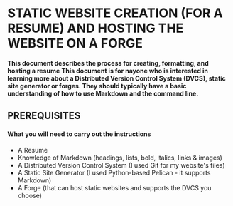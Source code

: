 # STATIC WEBSITE CREATION (FOR A RESUME) AND HOSTING THE WEBSITE ON A FORGE 
**This document describes the process for creating, formatting, and hosting a resume**
**This document is for nayone who is interested in learning more about a Distributed Version Control System (DVCS), static site generator or forges. They should typically have a basic understanding of how to use Markdown and the command line.**

## PREREQUISITES
#### What you will need to carry out the instructions
- A Resume
- Knowledge of Markdown (headings, lists, bold, italics, links & images)
- A Distributed Version Control System (I used Git for my website's files)
- A Static Site Generator (I used Python-based Pelican - it supports Markdown)
- A Forge (that can host static websites and supports the DVCS you choose)

  
